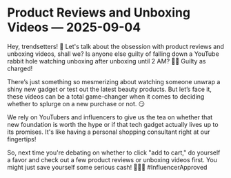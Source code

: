 # Product Reviews and Unboxing Videos — 2025-09-04

Hey, trendsetters! 🌟 Let's talk about the obsession with product reviews and unboxing videos, shall we? Is anyone else guilty of falling down a YouTube rabbit hole watching unboxing after unboxing until 2 AM? 🙋‍♀️ Guilty as charged!

There’s just something so mesmerizing about watching someone unwrap a shiny new gadget or test out the latest beauty products. But let’s face it, these videos can be a total game-changer when it comes to deciding whether to splurge on a new purchase or not. 😏

We rely on YouTubers and influencers to give us the tea on whether that new foundation is worth the hype or if that tech gadget actually lives up to its promises. It's like having a personal shopping consultant right at our fingertips!

So, next time you're debating on whether to click "add to cart," do yourself a favor and check out a few product reviews or unboxing videos first. You might just save yourself some serious cash! 💸💄✨ #InfluencerApproved